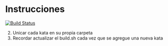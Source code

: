 # Instrucciones

[![Build Status](https://travis-ci.org/Bequita/IngeneriaDeSoftware.svg)](https://travis-ci.org/Bequita/IngeneriaDeSoftware)


2. Unicar cada kata en su propia carpeta
3. Recordar actualizar el build.sh cada vez que se agregue una nueva kata

